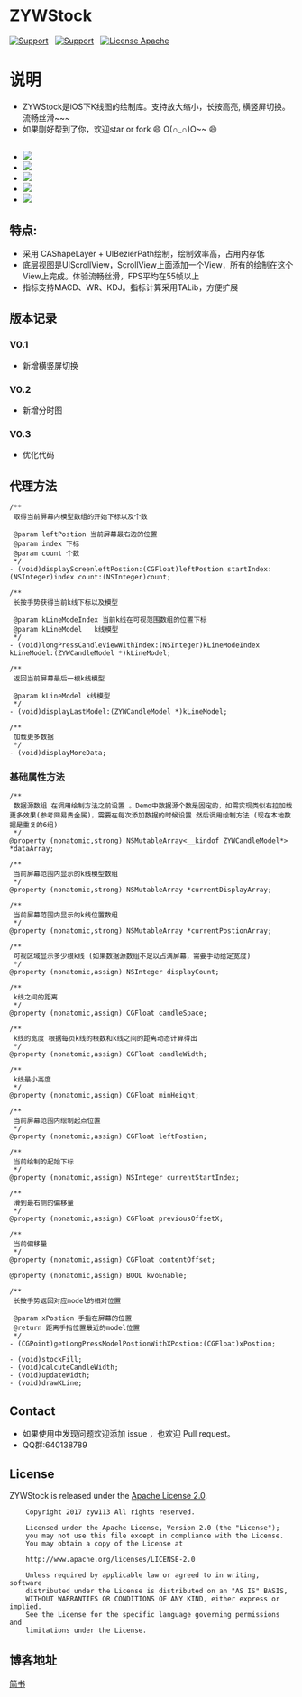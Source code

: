 # ZYWStock
[![Support](https://img.shields.io/badge/support-iOS7.0+-blue.svg?style=flat)]() &nbsp;
[![Support](https://img.shields.io/badge/support-Autolayout-orange.svg?style=flatt)]() &nbsp;
[![License Apache](https://img.shields.io/hexpm/l/plug.svg?style=flat)]() &nbsp;
# 说明
- ZYWStock是iOS下K线图的绘制库。支持放大缩小，长按高亮, 横竖屏切换。流畅丝滑~~~
- 如果刚好帮到了你，欢迎star or fork 😄 O(∩_∩)O~~ 😄
## 
- ![](https://github.com/zyw113/ZYWStock/blob/master/resourse/demo6.gif)
- ![](https://github.com/zyw113/ZYWStock/blob/master/resourse/demo3.gif)
- ![](https://github.com/zyw113/ZYWStock/blob/master/resourse/demo4.gif)
- ![](https://github.com/zyw113/ZYWStock/blob/master/resourse/demo5.gif)
- ![](https://github.com/zyw113/ZYWStock/blob/master/resourse/img1.png)
## 特点:
- 采用 CAShapeLayer + UIBezierPath绘制，绘制效率高，占用内存低
- 底层视图是UIScrollView，ScrollView上面添加一个View，所有的绘制在这个View上完成。体验流畅丝滑，FPS平均在55帧以上
- 指标支持MACD、WR、KDJ。指标计算采用TALib，方便扩展
## 版本记录
### V0.1
- 新增横竖屏切换
### V0.2
- 新增分时图
### V0.3
- 优化代码
## 代理方法
```
/**
 取得当前屏幕内模型数组的开始下标以及个数
 
 @param leftPostion 当前屏幕最右边的位置
 @param index 下标
 @param count 个数
 */
- (void)displayScreenleftPostion:(CGFloat)leftPostion startIndex:(NSInteger)index count:(NSInteger)count;

/**
 长按手势获得当前k线下标以及模型
 
 @param kLineModeIndex 当前k线在可视范围数组的位置下标
 @param kLineModel   k线模型
 */
- (void)longPressCandleViewWithIndex:(NSInteger)kLineModeIndex kLineModel:(ZYWCandleModel *)kLineModel;

/**
 返回当前屏幕最后一根k线模型
 
 @param kLineModel k线模型
 */
- (void)displayLastModel:(ZYWCandleModel *)kLineModel;

/**
 加载更多数据
 */
- (void)displayMoreData;
```
### 基础属性方法
```
/**
 数据源数组 在调用绘制方法之前设置 。Demo中数据源个数是固定的，如需实现类似右拉加载更多效果(参考网易贵金属)，需要在每次添加数据的时候设置 然后调用绘制方法 (现在本地数据是重复的6组)
 */
@property (nonatomic,strong) NSMutableArray<__kindof ZYWCandleModel*> *dataArray;

/**
 当前屏幕范围内显示的k线模型数组
 */
@property (nonatomic,strong) NSMutableArray *currentDisplayArray;

/**
 当前屏幕范围内显示的k线位置数组
 */
@property (nonatomic,strong) NSMutableArray *currentPostionArray;

/**
 可视区域显示多少根k线 (如果数据源数组不足以占满屏幕，需要手动给定宽度)
 */
@property (nonatomic,assign) NSInteger displayCount;

/**
 k线之间的距离
 */
@property (nonatomic,assign) CGFloat candleSpace;

/**
 k线的宽度 根据每页k线的根数和k线之间的距离动态计算得出
 */
@property (nonatomic,assign) CGFloat candleWidth;

/**
 k线最小高度
 */
@property (nonatomic,assign) CGFloat minHeight;

/**
 当前屏幕范围内绘制起点位置
 */
@property (nonatomic,assign) CGFloat leftPostion;

/**
 当前绘制的起始下标
 */
@property (nonatomic,assign) NSInteger currentStartIndex;

/**
 滑到最右侧的偏移量
 */
@property (nonatomic,assign) CGFloat previousOffsetX;

/**
 当前偏移量
 */
@property (nonatomic,assign) CGFloat contentOffset;

@property (nonatomic,assign) BOOL kvoEnable;

/**
 长按手势返回对应model的相对位置

 @param xPostion 手指在屏幕的位置
 @return 距离手指位置最近的model位置
 */
- (CGPoint)getLongPressModelPostionWithXPostion:(CGFloat)xPostion;

- (void)stockFill;
- (void)calcuteCandleWidth;
- (void)updateWidth;
- (void)drawKLine;
```
## Contact
- 如果使用中发现问题欢迎添加 issue ，也欢迎 Pull request。
- QQ群:640138789
## License
ZYWStock is released under the [Apache License 2.0](http://www.apache.org/licenses/LICENSE-2.0).

        Copyright 2017 zyw113 All rights reserved.
        
        Licensed under the Apache License, Version 2.0 (the "License");
        you may not use this file except in compliance with the License.
        You may obtain a copy of the License at

        http://www.apache.org/licenses/LICENSE-2.0

        Unless required by applicable law or agreed to in writing, software
        distributed under the License is distributed on an "AS IS" BASIS,
        WITHOUT WARRANTIES OR CONDITIONS OF ANY KIND, either express or implied.
        See the License for the specific language governing permissions and
        limitations under the License.
## 博客地址
[简书](http://www.jianshu.com/u/0a68be3f5462)
